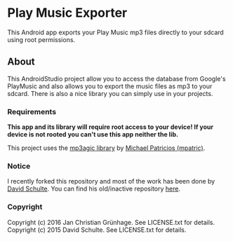 # Play Music Exporter

This Android app exports your Play Music mp3 files directly to your sdcard using root permissions.

## About

This AndroidStudio project allow you to access the database from Google's PlayMusic and also allows you to export the music files as mp3 to your sdcard. There is also a nice library you can simply use in your projects.   

### Requirements

**This app and its library will require root access to your device! If your device is not rooted you can't use this app neither  the lib.**

This project uses the [mp3agic library](https://github.com/mpatric/mp3agic) by [Michael Patricios (mpatric)](https://github.com/mpatric).

### Notice

I recently forked this repository and most of the work has been done by [David Schulte](https://www.david-schulte.de/).
You can find his old/inactive repository [here](https://github.com/Arcus92/PlayMusicExporter).

### Copyright

Copyright (c) 2016 Jan Christian Grünhage. See LICENSE.txt for details.  
Copyright (c) 2015 David Schulte. See LICENSE.txt for details.

